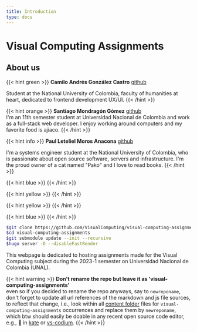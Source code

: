 ```yaml
---
title: Introduction
type: docs
---
```


# **Visual Computing Assignments**

## About us

{{< hint green >}}
**Camilo Andrés González Castro** [github](https://github.com/andgonzalezcas)

Student at the National University of Colombia, faculty of humanities at heart, dedicated to frontend development UX/UI.
{{< /hint >}}

{{< hint orange >}}
**Santiago Mondragón Gómez** [github](https://github.com/mondracode)\
I'm an 11th semester student at Universidad Nacional de Colombia and work as a full-stack web developer. I enjoy working around computers and my favorite food is ajiaco.
{{< /hint >}}

{{< hint info >}}
**Paul Leteliel Moros Anacona** [github](https://github.com/pmoros)

I'm a systems engineer student at the National University of Colombia, who is passionate about open source software, servers and infrastructure. I'm the proud owner of a cat named "Pako" and I love to read books.
{{< /hint >}}

{{< hint blue >}}
{{< /hint >}}

{{< hint yellow >}}
{{< /hint >}}

{{< hint yellow >}}
{{< /hint >}}

{{< hint blue >}}
{{< /hint >}}

```sh
$git clone https://github.com/VisualComputing/visual-computing-assignments
$cd visual-computing-assignments
$git submodule update --init --recursive
$hugo server -D --disableFastRender
```

This webpage is dedicated to hosting assignments made for the Visual Computing subject during the 2023-1 semester on Universidad Nacional de Colombia (UNAL).

{{< hint warning >}}
**Don't rename the repo but leave it as 'visual-computing-assignments'**  
even so if you decided to rename the repo anyways, say to `newreponame`, don't forget to update all url references of the markdown and js file sources, to reflect that change, i.e., look within all [content folder](https://github.com/VisualComputing/visual-computing-assignments/tree/main/content) files for `visual-computing-assignments` occurrences and replace them by `newreponame`, which btw should easily be doable in any recent open source code editor, e.g., 🔎 in [kate](https://kate-editor.org/) or [vs-codium](https://vscodium.com/).
{{< /hint >}}
